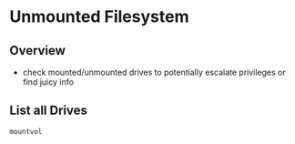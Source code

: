 # Unmounted Filesystem

## Overview

* check mounted/unmounted drives to potentially escalate privileges or find juicy info

## List all Drives

```
mountvol
```
